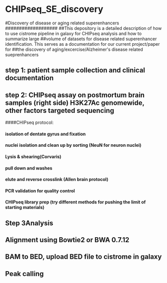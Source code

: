 # CHIPseq_SE_discovery
#Discovery of disease or aging related superenhancers
###################
##This depository is a detailed description of how to use cistrome pipeline in galaxy for CHIPseq analysis and how to summarize large ##volume of datasets for disease related superenhancer identification. This serves as a documentation for our current project/paper for ##the discovery of aging/excercise/Alzheimer's disease related sueprenhancers
## step 1: patient sample collection and clinical documentation
## step 2: CHIPseq assay on postmortum brain samples (right side)   H3K27Ac genomewide, other factors targeted sequencing

####CHIPseq protocol:  
####   isolation of dentate gyrus and fixation
####   nuclei isolation and clean up by sorting (NeuN for neuron nuclei)
####   Lysis & shearing(Corvaris)
####   pull down and washes
####   elute and reverse crosslink (Allen brain protocol)
####   PCR validation for quality control
####   CHIPseq library prep (try different methods for pushing the limit of starting materials)

## Step 3Analysis

## Alignment using Bowtie2 or BWA 0.7.12
## BAM to BED, upload BED file to cistrome in galaxy
## Peak calling 
